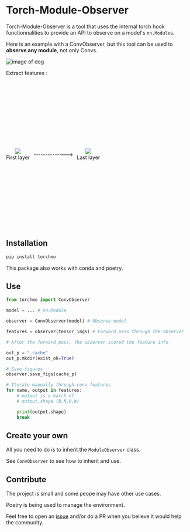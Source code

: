 # Torch-Module-Observer

Torch-Module-Observer is a tool that uses the internal torch hook functionnalities to provide an API to observe on a model's `nn.Module`s.

Here is an example with a ConvObserver, but this tool can be used to **observe any module**, not only Convs.

![image of dog](https://github.com/AlanBlanchet/torch-module-observer/blob/master/images/dog.jpg?raw=true)

Extract features :

<div style="width:100%;height:400px;display:flex;align-items:center">
    <div style="display:flex;flex-direction:column;align-items:center">
        <img src="https://github.com/AlanBlanchet/torch-module-observer/blob/master/images/conv1.jpg?raw=true"/>
        <label>First layer</label>
    </div>
    <div style="margin:10px;white-space:nowrap">--------------></div>
    <div style="display:flex;flex-direction:column;align-items:center">
        <img src="https://github.com/AlanBlanchet/torch-module-observer/blob/master/images/layer4.1.conv2.jpg?raw=true"/>
        <label>Last layer</label>
    </div>
</div>

## Installation

```bash
pip install torchmo
```

This package also works with conda and poetry.

## Use

```python
from torchmo import ConvObserver

model = ... # nn.Module

observer = ConvObserver(model) # Observe model

features = observer(tensor_imgs) # Forward pass through the observer

# After the forward pass, the observer stored the feature info

out_p = ".cache"
out_p.mkdir(exist_ok=True)

# Save figures
observer.save_figs(cache_p)

# Iterate manually through conv features
for name, output in features:
    # output is a batch of
    # output.shape (B,N,H,W)

    print(output.shape)
    break
```

## Create your own

All you need to do is to inherit the `ModuleObserver` class.

See `ConvObserver` to see how to inherit and use.

## Contribute

The project is small and some peope may have other use cases.

Poetry is being used to manage the environment.

Feel free to open an [issue](https://github.com/AlanBlanchet/torch-module-observer/issues) and/or do a PR when you believe it would help the community.
